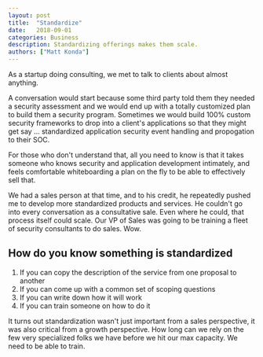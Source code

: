 ```yaml
---
layout: post
title:  "Standardize"
date:   2018-09-01
categories: Business
description: Standardizing offerings makes them scale.
authors: ["Matt Konda"]
---
```


As a startup doing consulting, we met to talk to clients about almost anything.

A conversation would start because some third party told them they needed a security assessment and 
we would end up with a totally customized plan to build them a security program.  Sometimes
we would build 100% custom security frameworks to drop into a client's applications so that 
they might get say ... standardized application security event handling and propogation to their
SOC.  

For those who don't understand that, all you need to know is that it takes someone who 
knows security and application development intimately, and feels comfortable whiteboarding a 
plan on the fly to be able to effectively sell that.

We had a sales person at that time, and to his credit, he repeatedly pushed me to develop more
standardized products and services.  He couldn't go into every conversation as a consultative 
sale.  Even where he could, that process itself could scale.  Our VP of Sales was going to be
training a fleet of security consultants to do sales.  Wow.

## How do you know something is standardized

1. If you can copy the description of the service from one proposal to another
2. If you can come up with a common set of scoping questions
3. If you can write down how it will work
4. If you can train someone on how to do it

It turns out standardization wasn't just important from a sales perspective, it was also 
critical from a growth perspective.  How long can we rely on the few very specialized folks 
we have before we hit our max capacity.  We need to be able to train.  